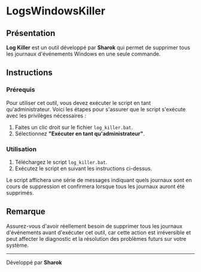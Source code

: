 # LogsWindowsKiller

## Présentation

**Log Killer** est un outil développé par **Sharok** qui permet de supprimer tous les journaux d'événements Windows en une seule commande. 

## Instructions

### Prérequis

Pour utiliser cet outil, vous devez exécuter le script en tant qu'administrateur. Voici les étapes pour s'assurer que le script s'exécute avec les privilèges nécessaires :

1. Faites un clic droit sur le fichier `log_killer.bat`.
2. Sélectionnez **"Exécuter en tant qu'administrateur"**.

### Utilisation

1. Téléchargez le script `log_killer.bat`.
2. Exécutez le script en suivant les instructions ci-dessus.

Le script affichera une série de messages indiquant quels journaux sont en cours de suppression et confirmera lorsque tous les journaux auront été supprimés.

## Remarque

Assurez-vous d'avoir réellement besoin de supprimer tous les journaux d'événements avant d'exécuter cet outil, car cette action est irréversible et peut affecter le diagnostic et la résolution des problèmes futurs sur votre système.

---

Développé par **Sharok**
